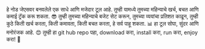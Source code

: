  हे नोड जेएसवर बनवलेले एक साधे आणि मजेदार टूल आहे. तुम्ही यामध्ये तुमच्या महिन्याचे खर्च, बचत आणि कमाई ट्रॅक करू शकता. 😎
तुम्ही तुमच्या महिन्याचे बजेट सेट करून, तुमच्या व्ययांचा प्रतिशत काढून, तुम्ही कुठे किती खर्च करता, किती कमावता, किती बचत करता, हे सर्व पाहू शकता. 📊
हा टूल सोपा, सुंदर आणि मनोरंजक आहे. 😍
तुम्ही हा git hub repo पहा, download करा, install करा, run करा, enjoy करा! 🙌
